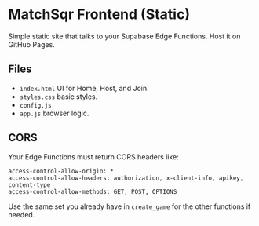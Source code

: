 # MatchSqr Frontend (Static)

Simple static site that talks to your Supabase Edge Functions. Host it on GitHub Pages.

## Files
- `index.html` UI for Home, Host, and Join.
- `styles.css` basic styles.
- `config.js` 
- `app.js` browser logic.


## CORS
Your Edge Functions must return CORS headers like:
```
access-control-allow-origin: *
access-control-allow-headers: authorization, x-client-info, apikey, content-type
access-control-allow-methods: GET, POST, OPTIONS
```
Use the same set you already have in `create_game` for the other functions if needed.

